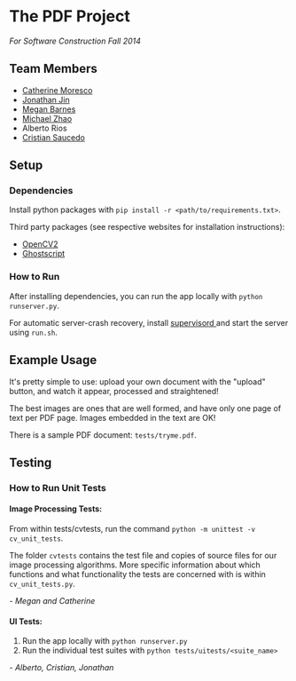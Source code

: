# The PDF Project 

*For Software Construction Fall 2014*

## Team Members

- [ Catherine Moresco ](https://github.com/catherinemoresco/)
- [ Jonathan Jin ](https://github.com/jinnovation)
- [ Megan Barnes ](https://github.com/meganbarnes)
- [ Michael Zhao ](https://github.com/ucmz)
- Alberto Rios
- [ Cristian Saucedo ](https://github.com/saucedox)

## Setup
### Dependencies
Install python packages with `pip install -r <path/to/requirements.txt>`.

Third party packages (see respective websites for installation instructions):

- [OpenCV2](http://opencv.org/)
- [Ghostscript](http://ghostscript.com/doc/current/Install.htm)

### How to Run
After installing dependencies, you can run the app locally with 
`python runserver.py`.

For automatic server-crash recovery, install [ supervisord
](http://supervisord.org/) and start the server using `run.sh`.

## Example Usage
It's pretty simple to use: upload your own document with the "upload" button,
  and watch it appear, processed and straightened!

The best images are ones that are well formed, and have only one page of text
per PDF page. Images embedded in the text are OK!

There is a sample PDF document: `tests/tryme.pdf`.

## Testing
### How to Run Unit Tests
#### Image Processing Tests:
From within tests/cvtests, run the command `python -m unittest -v
cv_unit_tests`.

The folder `cvtests` contains the test file and copies of source files for our
image processing algorithms.  More specific information about which functions
and what functionality the tests are concerned with is within
`cv_unit_tests.py`.

*- Megan and Catherine*

#### UI Tests:

1. Run the app locally with `python runserver.py`
2. Run the individual test suites with `python tests/uitests/<suite_name>`

 *- Alberto, Cristian, Jonathan*

